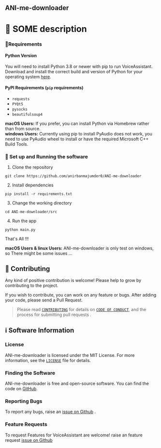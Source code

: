 ## ANI-me-downloader

# 👋 SOME description

### 📝Requirements

#### Python Version

You will need to install Python 3.8 or newer with pip to run VoiceAssistant. Download and install the correct
build and version of Python for your operating system [here](https://python.org/downloads).


#### PyPI Requirements (`pip` requirements)

* `requests`
* `PYQt5`
* `pysocks`
* `beautifulsoup4`

**macOS Users:** If you prefer, you can install Python via Homebrew rather than from source.\
**windows Users:** Currently using pip to install PyAudio does not work, you need to use PyAudio wheel to install or have the required Microsoft C++ Build Tools.

### 📜 Set up and Running the software

1. Clone the repository

```
git clone https://github.com/anirbanmajumder0/ANI-me-downloader
```

2. Install dependencies

```
pip install -r requirements.txt
```

3. Change the working directory

```
cd ANI-me-downloader/src
```

4. Run the app

```
python main.py
```

That's All !!!

**macOS Users & linux Users:** ANI-me-downloader is only test on windows, so There might be some issues ...


## 🤝 Contributing

Any kind of positive contribution is welcome! Please help to grow by contributing to the project.

If you wish to contribute, you can work on any feature or bugs. After adding your code, please send a Pull Request.

> Please read [`CONTRIBUTING`](CONTRIBUTING.md) for details on [`CODE OF CONDUCT`](CODE_OF_CONDUCT.md), and the process for submitting pull requests .


## ℹ️ Software Information

### License

ANI-me-downloader is licensed under the MIT License. For more information, see the [`LICENSE`](LICENSE) file for details.

### Finding the Software

ANI-me-downloader is free and open-source software. You can find the code on
[GitHub](https://github.com/anirbanmajumder0/ANI-me-downloader).

### Reporting Bugs

To report any bugs, raise an [issue on Github](https://github.com/anirbanmajumder0/ANI-me-downloader/issues/new?assignees=anirbanmajumder0&labels=&template=bug_report.md) .

### Feature Requests

To request Features for VoiceAssistant are welcome! raise an feature request [issue on Github](https://github.com/anirbanmajumder0/ANI-me-downloader/issues/new?assignees=anirbanmajumder0&labels=&template=feature_request.md)